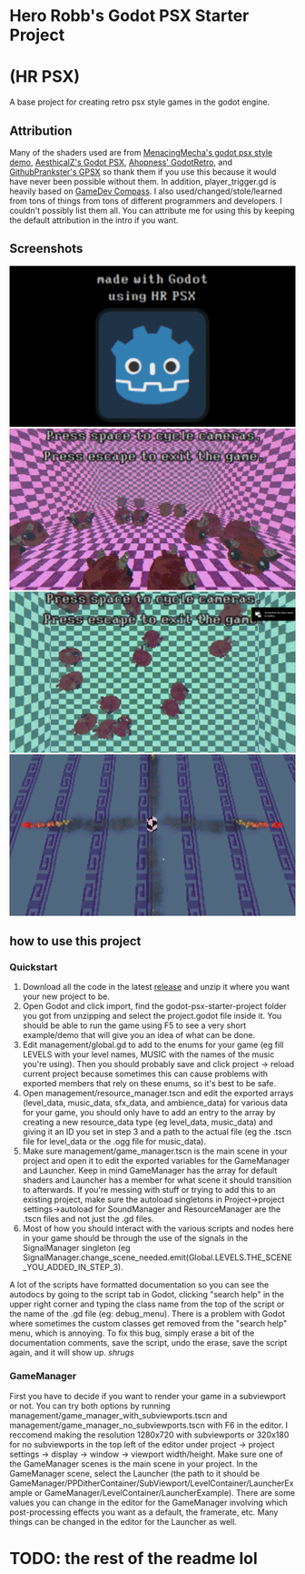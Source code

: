 # Hero Robb's Godot PSX Starter Project
# (HR PSX)
A base project for creating retro psx style games in the godot engine.

## Attribution
Many of the shaders used are from [MenacingMecha's godot psx style demo](https://github.com/MenacingMecha/godot-psx-style-demo/tree/master/shaders), [AesthicalZ's Godot PSX](https://github.com/AestheticalZ/godot-psx), [Ahopness' GodotRetro](https://github.com/Ahopness/GodotRetro), and [GithubPrankster's GPSX](https://github.com/GithubPrankster/gpsx) so thank them if you use this because it would have never been possible without them. In addition, player_trigger.gd is heavily based on [GameDev Compass](https://github.com/Reun-Media/gamedev-compass).
I also used/changed/stole/learned from tons of things from tons of different programmers and developers. I couldn't possibly list them all.
You can attribute me for using this by keeping the default attribution in the intro if you want.

## Screenshots
![screenshot1](readme_screenshots/Screenshot1.png?raw=true)
![screenshot2](readme_screenshots/Screenshot2.png?raw=true)
![screenshot3 lol this one has a screen capture notification](readme_screenshots/Screenshot3.png?raw=true)
![screenshot4](readme_screenshots/Screenshot4.png?raw=true)


## how to use this project

### Quickstart
1. Download all the code in the latest [release](https://github.com/HeroRobb/godot-psx-starter-project/releases) and unzip it where you want your new project to be.
2. Open Godot and click import, find the godot-psx-starter-project folder you got from unzipping and select the project.godot file inside it. You should be able to run the game using F5 to see a very short example/demo that will give you an idea of what can be done.
3. Edit management/global.gd to add to the enums for your game (eg fill LEVELS with your level names, MUSIC with the names of the music you're using). Then you should probably save and click project -> reload current project because sometimes this can cause problems with exported members that rely on these enums, so it's best to be safe.
4. Open management/resource_manager.tscn and edit the exported arrays (level_data, music_data, sfx_data, and ambience_data) for various data for your game, you should only have to add an
entry to the array by creating a new resource_data type (eg level_data, music_data) and giving it an ID you set in step 3 and a path to the actual file (eg the .tscn file for level_data or the .ogg file for music_data).
5. Make sure management/game_manager.tscn is the main scene in your project and open it to edit the exported variables for the GameManager and Launcher. Keep in mind GameManager has the array for default shaders and Launcher has a member for what scene it should transition to afterwards. If you're messing with stuff or trying to add this to an existing project, make sure the autoload singletons in Project->project settings->autoload for SoundManager and ResourceManager are the .tscn files and not just the .gd files.
6. Most of how you should interact with the various scripts and nodes here in your game should be through the use of the signals in the SignalManager singleton (eg SignalManager.change_scene_needed.emit(Global.LEVELS.THE_SCENE_YOU_ADDED_IN_STEP_3).


A lot of the scripts have formatted documentation so you can see the autodocs by going to the script tab in Godot, clicking "search help" in the upper right corner and typing the class name from the top of the script or the name of the .gd file (eg: debug_menu). There is a problem with Godot where sometimes the custom classes get removed from the "search help" menu, which is annoying. To fix this bug, simply erase a bit of the documentation comments, save the script, undo the erase, save the script again, and it will show up. *shrugs*


### GameManager
First you have to decide if you want to render your game in a subviewport or not. You can try both options by running management/game_manager_with_subviewports.tscn and management/game_manager_no_subviewports.tscn with F6 in the editor. I reccomend making the resolution 1280x720 with subviewports or 320x180 for no subviewports in the top left of the editor under project -> project settings -> display -> window -> viewport width/height. Make sure one of the GameManager scenes is the main scene in your project. In the GameManager scene, select the Launcher (the path to it should be GameManager/PPDitherContainer/SubViewport/LevelContainer/LauncherExample or GameManager/LevelContainer/LauncherExample). There are some values you can change in the editor for the GameManager involving which post-processing effects you want as a default, the framerate, etc. Many things can be changed in the editor for the Launcher as well.

# TODO: the rest of the readme lol

